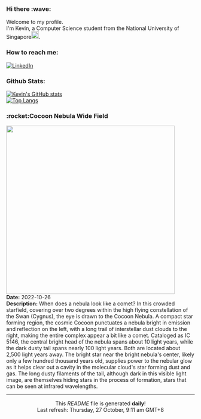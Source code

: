<h3>Hi there :wave:</h3>

Welcome to my profile.   
I'm Kevin, a Computer Science student from the National University of Singapore<img src="https://img.icons8.com/color/96/000000/singapore-circular.png" width="20px"/>.</p>

<h3>How to reach me: </h3>
<a href="https://www.linkedin.com/in/kevin-foong/"><img alt="LinkedIn" src="https://img.shields.io/badge/linkedin-%230077B5.svg?&style=for-the-badge&logo=linkedin&logoColor=white" /></a> 

<h3>Github Stats: </h3> 

[![Kevin's GitHub stats](https://github-readme-stats.vercel.app/api?username=kevin9foong&theme=tokyonight)](https://github.com/anuraghazra/github-readme-stats) <br/>
[![Top Langs](https://github-readme-stats.vercel.app/api/top-langs/?username=kevin9foong&layout=compact&theme=tokyonight)](https://github.com/anuraghazra/github-readme-stats)

<h3>:rocket:Cocoon Nebula Wide Field</h3> 
<img width="450" src="https:&#x2F;&#x2F;apod.nasa.gov&#x2F;apod&#x2F;image&#x2F;2210&#x2F;CocoonWide_Ermolli_5937.jpg" /><br/>
<b>Date:</b> 2022-10-26<br/>
<b>Description:</b> When does a nebula look like a comet?  In this crowded starfield, covering over two degrees within the high flying constellation of the Swan (Cygnus), the eye is drawn to the Cocoon Nebula. A compact star forming region, the cosmic Cocoon punctuates a nebula bright in emission and reflection on the left, with a long trail of interstellar dust clouds to the right, making the entire complex appear a bit like a comet. Cataloged as IC 5146, the central bright head of the nebula spans about 10 light years, while the dark dusty tail spans nearly 100 light years.  Both are located about 2,500 light years away. The bright star near the bright nebula&#39;s center, likely only a few hundred thousand years old, supplies power to the nebular glow as it helps clear out a cavity in the molecular cloud&#39;s star forming dust and gas. The long dusty filaments of the tail, although dark in this visible light image, are themselves hiding stars in the process of formation, stars that can be seen at infrared wavelengths.<br/>

------------
<p align="center">This <i>README</i> file is generated <b>daily</b>!</br>
Last refresh: Thursday, 27 October, 9:11 am GMT+8<br />